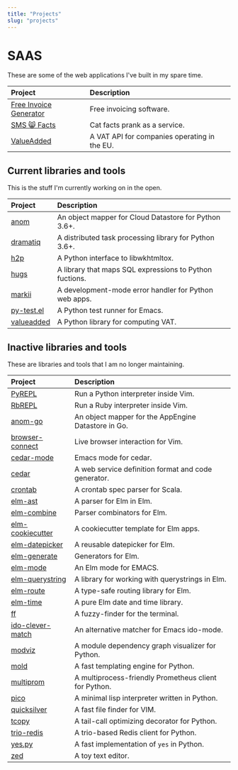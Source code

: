 ```yaml
---
title: "Projects"
slug: "projects"
---
```


# SAAS

These are some of the web applications I've built in my spare time.

| Project                       | Description                                  |
| :---                          | :---                                         |
| [Free Invoice Generator][fig] | Free invoicing software.                     |
| [SMS 😸 Facts][smscatfacts]  | Cat facts prank as a service.                |
| [ValueAdded][valueadded.io]   | A VAT API for companies operating in the EU. |

[fig]: https://free-invoice-generator.com
[smscatfacts]: https://smscatfacts.com
[valueadded.io]: https://valueadded.io


## Current libraries and tools

This is the stuff I'm currently working on in the open.

| Project                    | Description                                             |
| :---                       | :---                                                    |
| [anom][anom-py]            | An object mapper for Cloud Datastore for Python 3.6+.   |
| [dramatiq][dramatiq]       | A distributed task processing library for Python 3.6+.  |
| [h2p][h2p]                 | A Python interface to libwkhtmltox.                     |
| [hugs][hugs]               | A library that maps SQL expressions to Python fuctions. |
| [markii][markii]           | A development-mode error handler for Python web apps.   |
| [py-test.el][pytest]       | A Python test runner for Emacs.                         |
| [valueadded][valueadded]   | A Python library for computing VAT.                     |


## Inactive libraries and tools

These are libraries and tools that I am no longer maintaining.

| Project                          | Description                                           |
| :---                             | :---                                                  |
| [PyREPL][pyrepl]                 | Run a Python interpreter inside Vim.                  |
| [RbREPL][rbrepl]                 | Run a Ruby interpreter inside Vim.                    |
| [anom-go][anom]                  | An object mapper for the AppEngine Datastore in Go.   |
| [browser-connect][bc]            | Live browser interaction for Vim.                     |
| [cedar-mode][cedar-mode]         | Emacs mode for cedar.                                 |
| [cedar][cedar]                   | A web service definition format and code generator.   |
| [crontab][crontab]               | A crontab spec parser for Scala.                      |
| [elm-ast][ast]                   | A parser for Elm in Elm.                              |
| [elm-combine][combine]           | Parser combinators for Elm.                           |
| [elm-cookiecutter][cookiecutter] | A cookiecutter template for Elm apps.                 |
| [elm-datepicker][datepicker]     | A reusable datepicker for Elm.                        |
| [elm-generate][generate]         | Generators for Elm.                                   |
| [elm-mode][elmmode]              | An Elm mode for EMACS.                                |
| [elm-querystring][querystring]   | A library for working with querystrings in Elm.       |
| [elm-route][route]               | A type-safe routing library for Elm.                  |
| [elm-time][time]                 | A pure Elm date and time library.                     |
| [ff][ff]                         | A fuzzy-finder for the terminal.                      |
| [ido-clever-match][icm]          | An alternative matcher for Emacs ido-mode.            |
| [modviz][modviz]                 | A module dependency graph visualizer for Python.      |
| [mold][mold]                     | A fast templating engine for Python.                  |
| [multiprom][multiprom]           | A multiprocess-friendly Prometheus client for Python. |
| [pico][pico]                     | A minimal lisp interpreter written in Python.         |
| [quicksilver][quicksilver]       | A fast file finder for VIM.                           |
| [tcopy][tcopy]                   | A tail-call optimizing decorator for Python.          |
| [trio-redis][trio-redis]         | A trio-based Redis client for Python.                 |
| [yes.py][yes]                    | A fast implementation of `yes` in Python.             |
| [zed][zed]                       | A toy text editor.                                    |


[anom-py]: https://anom.defn.io
[anom]: https://github.com/Bogdanp/anom
[ast]: https://github.com/Bogdanp/elm-ast
[bc]: https://github.com/Bogdanp/browser-connect.vim
[cedar-mode]: https://github.com/Bogdanp/cedar-mode
[cedar]: https://github.com/Bogdanp/cedar
[combine]: https://github.com/Bogdanp/elm-combine
[cookiecutter]: https://github.com/Bogdanp/elm-cookiecutter
[crontab]: https://github.com/Bogdanp/crontab
[datepicker]: https://github.com/Bogdanp/elm-datepicker
[dramatiq]: https://dramatiq.io
[elmmode]: https://github.com/jcollard/elm-mode
[ff]: https://github.com/Bogdanp/ff
[generate]: https://github.com/Bogdanp/elm-generate
[h2p]: https://github.com/Bogdanp/h2p
[hugs]: https://github.com/Bogdanp/hugs
[icm]: https://github.com/Bogdanp/ido-clever-match
[markii]: https://github.com/Bogdanp/markii
[modviz]: https://github.com/Bogdanp/modviz
[mold]: https://github.com/Bogdanp/mold
[multiprom]: https://github.com/Bogdanp/multiprom
[pico]: https://github.com/Bogdanp/pico
[pyrepl]: https://github.com/Bogdanp/pyrepl.vim
[pytest]: https://github.com/Bogdanp/py-test.el
[querystring]: https://github.com/Bogdanp/elm-querystring
[quicksilver]: https://github.com/Bogdanp/quicksilver.vim
[rbrepl]: https://github.com/Bogdanp/rbrepl.vim
[repos]: https://github.com/Bogdanp/repositories
[route]: https://github.com/Bogdanp/elm-route
[tcopy]: https://github.com/Bogdanp/tcopy
[time]: https://github.com/Bogdanp/elm-time
[trio-redis]: https://github.com/Bogdanp/trio-redis
[valueadded]: https://github.com/valueadded/valueadded-python
[yes]: https://github.com/Bogdanp/yes.py
[zed]: https://github.com/Bogdanp/zed
